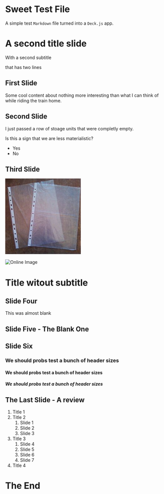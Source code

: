 # Sweet Test File

A simple test `Markdown` file turned into a `Deck.js` app.

# A second title slide

With a second subtitle

that has two lines

## First Slide

Some cool content about nothing more interesting than what I can think of while riding the train home.

## Second Slide

I just passed a row of stoage units that were completly empty.

Is this a sign that we are less materialistic?

* Yes
* No

## Third Slide

![Filed Image](images/Punched_pockets.jpg)

![Online Image](http://upload.wikimedia.org/wikipedia/commons/thumb/7/75/Internet1.jpg/298px-Internet1.jpg)

# Title witout subtitle

## Slide Four

This was almost blank

## Slide Five - The Blank One

## Slide Six

### We should probs test a bunch of header sizes

#### We should probs test a bunch of header sizes

##### We should probs test a bunch of header sizes

## The Last Slide - A review

1. Title 1
1. Title 2
	1. Slide 1
	1. Slide 2
	1. Slide 3
1. Title 3
	1. Slide 4
	1. Slide 5
	1. Slide 6
	1. Slide 7
1. Title 4

# The End
